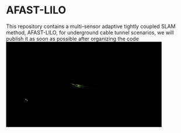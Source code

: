 # AFAST-LILO
This repository contains a multi-sensor adaptive tightly coupled SLAM method, AFAST-LILO, for underground cable tunnel scenarios, we will publish it as soon as possible after organizing the code
![image](mapping1.gif)
